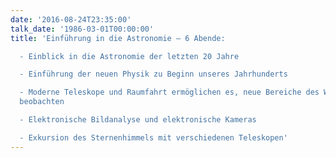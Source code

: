 ```yaml
---
date: '2016-08-24T23:35:00'
talk_date: '1986-03-01T00:00:00'
title: 'Einführung in die Astronomie – 6 Abende:

  - Einblick in die Astronomie der letzten 20 Jahre

  - Einführung der neuen Physik zu Beginn unseres Jahrhunderts

  - Moderne Teleskope und Raumfahrt ermöglichen es, neue Bereiche des Weltalls zu
  beobachten

  - Elektronische Bildanalyse und elektronische Kameras

  - Exkursion des Sternenhimmels mit verschiedenen Teleskopen'
---
```


